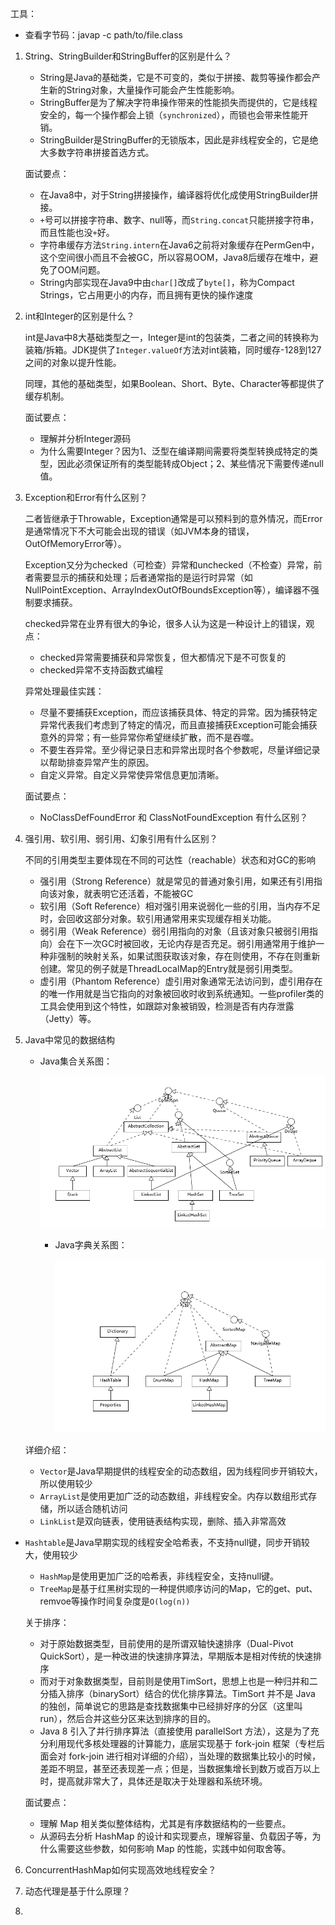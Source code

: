 工具：

- 查看字节码：javap -c path/to/file.class



1. String、StringBuilder和StringBuffer的区别是什么？

   - String是Java的基础类，它是不可变的，类似于拼接、裁剪等操作都会产生新的String对象，大量操作可能会产生性能影响。
   - StringBuffer是为了解决字符串操作带来的性能损失而提供的，它是线程安全的，每一个操作都会上锁（`synchronized`），而锁也会带来性能开销。
   - StringBuilder是StringBuffer的无锁版本，因此是非线程安全的，它是绝大多数字符串拼接首选方式。

   

   面试要点：

   - 在Java8中，对于String拼接操作，编译器将优化成使用StringBuilder拼接。
   - `+`号可以拼接字符串、数字、null等，而`String.concat`只能拼接字符串，而且性能也没`+`好。
   - 字符串缓存方法`String.intern`在Java6之前将对象缓存在PermGen中，这个空间很小而且不会被GC，所以容易OOM，Java8后缓存在堆中，避免了OOM问题。
   - String内部实现在Java9中由`char[]`改成了`byte[]`，称为Compact Strings，它占用更小的内存，而且拥有更快的操作速度

   

2. int和Integer的区别是什么？

   int是Java中8大基础类型之一，Integer是int的包装类，二者之间的转换称为装箱/拆箱。JDK提供了`Integer.valueOf`方法对int装箱，同时缓存-128到127之间的对象以提升性能。

   

   同理，其他的基础类型，如果Boolean、Short、Byte、Character等都提供了缓存机制。

   

   面试要点：

   - 理解并分析Integer源码
   - 为什么需要Integer？因为1、泛型在编译期间需要将类型转换成特定的类型，因此必须保证所有的类型能转成Object；2、某些情况下需要传递null值。

   

3. Exception和Error有什么区别？

   二者皆继承于Throwable，Exception通常是可以预料到的意外情况，而Error是通常情况下不大可能会出现的错误（如JVM本身的错误，OutOfMemoryError等）。

   

   Exception又分为checked（可检查）异常和unchecked（不检查）异常，前者需要显示的捕获和处理；后者通常指的是运行时异常（如NullPointException、ArrayIndexOutOfBoundsException等），编译器不强制要求捕获。

   

   checked异常在业界有很大的争论，很多人认为这是一种设计上的错误，观点：

   - checked异常需要捕获和异常恢复，但大都情况下是不可恢复的
   - checked异常不支持函数式编程

   

   异常处理最佳实践：

   - 尽量不要捕获Exception，而应该捕获具体、特定的异常。因为捕获特定异常代表我们考虑到了特定的情况，而且直接捕获Exception可能会捕获意外的异常；有一些异常你希望继续扩散，而不是吞噬。
   - 不要生吞异常。至少得记录日志和异常出现时各个参数呢，尽量详细记录以帮助排查异常产生的原因。
   - 自定义异常。自定义异常使异常信息更加清晰。

   

   面试要点：

   - NoClassDefFoundError 和 ClassNotFoundException 有什么区别？


4. 强引用、软引用、弱引用、幻象引用有什么区别？

   不同的引用类型主要体现在不同的可达性（reachable）状态和对GC的影响

   - 强引用（Strong Reference）就是常见的普通对象引用，如果还有引用指向该对象，就表明它还活着，不能被GC
   - 软引用（Soft Reference）相对强引用来说弱化一些的引用，当内存不足时，会回收这部分对象。软引用通常用来实现缓存相关功能。
   - 弱引用（Weak Reference）弱引用指向的对象（且该对象只被弱引用指向）会在下一次GC时被回收，无论内存是否充足。弱引用通常用于维护一种非强制的映射关系，如果试图获取该对象，存在则使用，不存在则重新创建。常见的例子就是ThreadLocalMap的Entry就是弱引用类型。
   - 虚引用（Phantom Reference）虚引用对象通常无法访问到，虚引用存在的唯一作用就是当它指向的对象被回收时收到系统通知。一些profiler类的工具会使用到这个特性，如跟踪对象被销毁，检测是否有内存泄露（Jetty）等。

   

5. Java中常见的数据结构

   - Java集合关系图：
	
	  <img src="../images/java-collection-map.png" alt="img" style="zoom:67%;" />
	
	 - Java字典关系图：
	
	   <img src="../images/java-dict-map.png" alt="img" style="zoom:67%;" />
	
	详细介绍：
   - `Vector`是Java早期提供的线程安全的动态数组，因为线程同步开销较大，所以使用较少
   - `ArrayList`是使用更加广泛的动态数组，非线程安全。内存以数组形式存储，所以适合随机访问
   - `LinkList`是双向链表，使用链表结构实现，删除、插入非常高效
- `Hashtable`是Java早期实现的线程安全哈希表，不支持null键，同步开销较大，使用较少
	- `HashMap`是使用更加广泛的哈希表，非线程安全，支持null键。
   - `TreeMap`是基于红黑树实现的一种提供顺序访问的Map，它的get、put、remvoe等操作时间复杂度是`O(log(n))`
  
   
  
   关于排序：
  
   - 对于原始数据类型，目前使用的是所谓双轴快速排序（Dual-Pivot QuickSort），是一种改进的快速排序算法，早期版本是相对传统的快速排序
   - 而对于对象数据类型，目前则是使用TimSort，思想上也是一种归并和二分插入排序（binarySort）结合的优化排序算法。TimSort 并不是 Java 的独创，简单说它的思路是查找数据集中已经排好序的分区（这里叫 run），然后合并这些分区来达到排序的目的。
   - Java 8 引入了并行排序算法（直接使用 parallelSort 方法），这是为了充分利用现代多核处理器的计算能力，底层实现基于 fork-join 框架（专栏后面会对 fork-join 进行相对详细的介绍），当处理的数据集比较小的时候，差距不明显，甚至还表现差一点；但是，当数据集增长到数万或百万以上时，提高就非常大了，具体还是取决于处理器和系统环境。
  
   
  
   面试要点：
  
   - 理解 Map 相关类似整体结构，尤其是有序数据结构的一些要点。
   - 从源码去分析 HashMap 的设计和实现要点，理解容量、负载因子等，为什么需要这些参数，如何影响 Map 的性能，实践中如何取舍等。
  
6. ConcurrentHashMap如何实现高效地线程安全？ 
   
7. 动态代理是基于什么原理？

8. 

